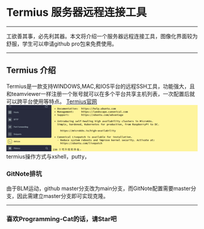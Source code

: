 # Termius 服务器远程连接工具
***
工欲善其事，必先利其器。本文将介绍一个服务器远程连接工具，图像化界面较为舒服，学生可以申请github pro包来免费使用。
***
## Termius 介绍
Termius是一款支持WINDOWS,MAC,和IOS平台的远程SSH工具，功能强大，且和teamviewer一样注册一个账号就可以在多个平台共享主机列表，一次配置后就可以跨平台使用等特点。
[Termius官网](https://termius.com/)
![](https://github.com/jinghehehe/pictures/blob/main/termius.png)
termius操作方式与xshell，putty，
### GitNote排坑
由于BLM运动，github master分支改为main分支，而GitNote配置需要master分支，因此需建立master分支即可实现克隆。

***
### **喜欢Programming-Cat的话，请Star吧**

